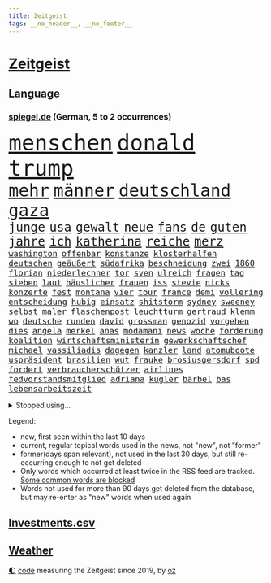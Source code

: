 ```yaml
---
title: Zeitgeist
tags: __no_header__, __no_footer__
---
```


# [Zeitgeist](https://oliz.io/zeitgeist/)

## Language

<h3><a href="https://www.spiegel.de" target="_blank">spiegel.de</a> (German, 5 to 2 occurrences)</h3>
<p style="font-family:monospace">
<span style="font-size:32pt"><a href="news_links.html#menschen" class="current">menschen</a></span>
<span style="font-size:32pt"><a href="news_links.html#donald" class="current">donald</a></span>
<span style="font-size:32pt"><a href="news_links.html#trump" class="current">trump</a></span>
<br>
<span style="font-size:25pt"><a href="news_links.html#mehr" class="current">mehr</a></span>
<span style="font-size:25pt"><a href="news_links.html#männer" class="current">männer</a></span>
<span style="font-size:25pt"><a href="news_links.html#deutschland" class="current">deutschland</a></span>
<span style="font-size:25pt"><a href="news_links.html#gaza" class="current">gaza</a></span>
<br>
<span style="font-size:18pt"><a href="news_links.html#junge" class="current">junge</a></span>
<span style="font-size:18pt"><a href="news_links.html#usa" class="current">usa</a></span>
<span style="font-size:18pt"><a href="news_links.html#gewalt" class="current">gewalt</a></span>
<span style="font-size:18pt"><a href="news_links.html#neue" class="current">neue</a></span>
<span style="font-size:18pt"><a href="news_links.html#fans" class="current">fans</a></span>
<span style="font-size:18pt"><a href="news_links.html#de" class="current">de</a></span>
<span style="font-size:18pt"><a href="news_links.html#guten" class="current">guten</a></span>
<span style="font-size:18pt"><a href="news_links.html#jahre" class="current">jahre</a></span>
<span style="font-size:18pt"><a href="news_links.html#ich" class="current">ich</a></span>
<span style="font-size:18pt"><a href="news_links.html#katherina" class="current">katherina</a></span>
<span style="font-size:18pt"><a href="news_links.html#reiche" class="current">reiche</a></span>
<span style="font-size:18pt"><a href="news_links.html#merz" class="current">merz</a></span>
<br>
<span style="font-size:12pt"><a href="news_links.html#washington" class="current">washington</a></span>
<span style="font-size:12pt"><a href="news_links.html#offenbar" class="current">offenbar</a></span>
<span style="font-size:12pt"><a href="news_links.html#konstanze" class="new">konstanze</a></span>
<span style="font-size:12pt"><a href="news_links.html#klosterhalfen" class="new">klosterhalfen</a></span>
<span style="font-size:12pt"><a href="news_links.html#deutschen" class="current">deutschen</a></span>
<span style="font-size:12pt"><a href="news_links.html#geäußert" class="current">geäußert</a></span>
<span style="font-size:12pt"><a href="news_links.html#südafrika" class="current">südafrika</a></span>
<span style="font-size:12pt"><a href="news_links.html#beschneidung" class="new">beschneidung</a></span>
<span style="font-size:12pt"><a href="news_links.html#zwei" class="current">zwei</a></span>
<span style="font-size:12pt"><a href="news_links.html#1860" class="current">1860</a></span>
<span style="font-size:12pt"><a href="news_links.html#florian" class="current">florian</a></span>
<span style="font-size:12pt"><a href="news_links.html#niederlechner" class="new">niederlechner</a></span>
<span style="font-size:12pt"><a href="news_links.html#tor" class="current">tor</a></span>
<span style="font-size:12pt"><a href="news_links.html#sven" class="current">sven</a></span>
<span style="font-size:12pt"><a href="news_links.html#ulreich" class="new">ulreich</a></span>
<span style="font-size:12pt"><a href="news_links.html#fragen" class="current">fragen</a></span>
<span style="font-size:12pt"><a href="news_links.html#tag" class="current">tag</a></span>
<span style="font-size:12pt"><a href="news_links.html#sieben" class="current">sieben</a></span>
<span style="font-size:12pt"><a href="news_links.html#laut" class="current">laut</a></span>
<span style="font-size:12pt"><a href="news_links.html#häuslicher" class="current">häuslicher</a></span>
<span style="font-size:12pt"><a href="news_links.html#frauen" class="current">frauen</a></span>
<span style="font-size:12pt"><a href="news_links.html#iss" class="current">iss</a></span>
<span style="font-size:12pt"><a href="news_links.html#stevie" class="new">stevie</a></span>
<span style="font-size:12pt"><a href="news_links.html#nicks" class="new">nicks</a></span>
<span style="font-size:12pt"><a href="news_links.html#konzerte" class="current">konzerte</a></span>
<span style="font-size:12pt"><a href="news_links.html#fest" class="current">fest</a></span>
<span style="font-size:12pt"><a href="news_links.html#montana" class="new">montana</a></span>
<span style="font-size:12pt"><a href="news_links.html#vier" class="current">vier</a></span>
<span style="font-size:12pt"><a href="news_links.html#tour" class="current">tour</a></span>
<span style="font-size:12pt"><a href="news_links.html#france" class="current">france</a></span>
<span style="font-size:12pt"><a href="news_links.html#demi" class="new">demi</a></span>
<span style="font-size:12pt"><a href="news_links.html#vollering" class="new">vollering</a></span>
<span style="font-size:12pt"><a href="news_links.html#entscheidung" class="current">entscheidung</a></span>
<span style="font-size:12pt"><a href="news_links.html#hubig" class="current">hubig</a></span>
<span style="font-size:12pt"><a href="news_links.html#einsatz" class="current">einsatz</a></span>
<span style="font-size:12pt"><a href="news_links.html#shitstorm" class="new">shitstorm</a></span>
<span style="font-size:12pt"><a href="news_links.html#sydney" class="current">sydney</a></span>
<span style="font-size:12pt"><a href="news_links.html#sweeney" class="new">sweeney</a></span>
<span style="font-size:12pt"><a href="news_links.html#selbst" class="current">selbst</a></span>
<span style="font-size:12pt"><a href="news_links.html#maler" class="current">maler</a></span>
<span style="font-size:12pt"><a href="news_links.html#flaschenpost" class="current">flaschenpost</a></span>
<span style="font-size:12pt"><a href="news_links.html#leuchtturm" class="current">leuchtturm</a></span>
<span style="font-size:12pt"><a href="news_links.html#gertraud" class="new">gertraud</a></span>
<span style="font-size:12pt"><a href="news_links.html#klemm" class="current">klemm</a></span>
<span style="font-size:12pt"><a href="news_links.html#wo" class="current">wo</a></span>
<span style="font-size:12pt"><a href="news_links.html#deutsche" class="current">deutsche</a></span>
<span style="font-size:12pt"><a href="news_links.html#runden" class="current">runden</a></span>
<span style="font-size:12pt"><a href="news_links.html#david" class="current">david</a></span>
<span style="font-size:12pt"><a href="news_links.html#grossman" class="new">grossman</a></span>
<span style="font-size:12pt"><a href="news_links.html#genozid" class="current">genozid</a></span>
<span style="font-size:12pt"><a href="news_links.html#vorgehen" class="current">vorgehen</a></span>
<span style="font-size:12pt"><a href="news_links.html#dies" class="current">dies</a></span>
<span style="font-size:12pt"><a href="news_links.html#angela" class="current">angela</a></span>
<span style="font-size:12pt"><a href="news_links.html#merkel" class="current">merkel</a></span>
<span style="font-size:12pt"><a href="news_links.html#anas" class="new">anas</a></span>
<span style="font-size:12pt"><a href="news_links.html#modamani" class="new">modamani</a></span>
<span style="font-size:12pt"><a href="news_links.html#news" class="current">news</a></span>
<span style="font-size:12pt"><a href="news_links.html#woche" class="current">woche</a></span>
<span style="font-size:12pt"><a href="news_links.html#forderung" class="current">forderung</a></span>
<span style="font-size:12pt"><a href="news_links.html#koalition" class="current">koalition</a></span>
<span style="font-size:12pt"><a href="news_links.html#wirtschaftsministerin" class="current">wirtschaftsministerin</a></span>
<span style="font-size:12pt"><a href="news_links.html#gewerkschaftschef" class="new">gewerkschaftschef</a></span>
<span style="font-size:12pt"><a href="news_links.html#michael" class="current">michael</a></span>
<span style="font-size:12pt"><a href="news_links.html#vassiliadis" class="new">vassiliadis</a></span>
<span style="font-size:12pt"><a href="news_links.html#dagegen" class="current">dagegen</a></span>
<span style="font-size:12pt"><a href="news_links.html#kanzler" class="current">kanzler</a></span>
<span style="font-size:12pt"><a href="news_links.html#land" class="current">land</a></span>
<span style="font-size:12pt"><a href="news_links.html#atomuboote" class="new">atomuboote</a></span>
<span style="font-size:12pt"><a href="news_links.html#uspräsident" class="current">uspräsident</a></span>
<span style="font-size:12pt"><a href="news_links.html#brasilien" class="current">brasilien</a></span>
<span style="font-size:12pt"><a href="news_links.html#wut" class="current">wut</a></span>
<span style="font-size:12pt"><a href="news_links.html#frauke" class="current">frauke</a></span>
<span style="font-size:12pt"><a href="news_links.html#brosiusgersdorf" class="current">brosiusgersdorf</a></span>
<span style="font-size:12pt"><a href="news_links.html#spd" class="current">spd</a></span>
<span style="font-size:12pt"><a href="news_links.html#fordert" class="current">fordert</a></span>
<span style="font-size:12pt"><a href="news_links.html#verbraucherschützer" class="current">verbraucherschützer</a></span>
<span style="font-size:12pt"><a href="news_links.html#airlines" class="current">airlines</a></span>
<span style="font-size:12pt"><a href="news_links.html#fedvorstandsmitglied" class="new">fedvorstandsmitglied</a></span>
<span style="font-size:12pt"><a href="news_links.html#adriana" class="current">adriana</a></span>
<span style="font-size:12pt"><a href="news_links.html#kugler" class="new">kugler</a></span>
<span style="font-size:12pt"><a href="news_links.html#bärbel" class="current">bärbel</a></span>
<span style="font-size:12pt"><a href="news_links.html#bas" class="current">bas</a></span>
<span style="font-size:12pt"><a href="news_links.html#lebensarbeitszeit" class="new">lebensarbeitszeit</a></span>
</p>
<details>
<summary>Stopped using...</summary>
<p class="former" style="font-size:12pt">
beenden(1744) besiegt(1744) corona(1744) draußen(1744) führende(1744) nötig(1744) oberbürgermeister(1744) zweiter(1744) kritisierte(1742) lisa(1742) moderne(1742) niederlanden(1742) schlug(1742) versorgt(1742) vorsitzende(1742) bereit(1741) betreiber(1741) einstieg(1741) ermitteln(1741) juden(1741) räumen(1741) beweisen(1740) bruder(1740) gastgeber(1740) john(1740) olaf(1740) polizeieinsatz(1740) scheiterte(1740) signal(1740) theater(1740) benzin(1739) insgesamt(1739) tschechien(1739) durchsetzen(1738) extreme(1738) kurzfristig(1738) diskutieren(1737) energien(1737) entwicklungen(1737) ließen(1737) überrascht(1737) beachten(1736) befindet(1736) korruption(1736) programm(1736) punkt(1736) stürmer(1736) weltweiten(1736) endgültig(1735) hotel(1735) kleiner(1735) orbán(1735) queen(1735) warf(1735) beschimpft(1734) fleisch(1734) landkreis(1734) oberste(1734) richtige(1734) tötung(1734) unmut(1734) i(1733) ungarns(1733) verpassen(1733) dürften(1732) klinik(1732) online(1732) 29(1731) ton(1731) öffentlichkeit(1731) entscheidend(1730) geriet(1729) klubs(1729) vorstellen(1728) schauen(1727) venezuela(1727) börse(1726) oliver(1726) oppositionelle(1726) entsetzt(1725) 23(1724) aktivistin(1724) brechen(1724) toter(1724) warm(1724) beiträge(1723) vieles(1723) entsetzen(1722) harten(1722) fachleute(1721) ehe(1720) königin(1719) cduchef(1716) spitzenreiter(1713) sichert(1712) syrer(1712) abstieg(1710) fortsetzung(1709) whatsapp(1706) solchen(1702) thüringer(1702) app(1698) ausgetragen(1688) verdoppelt(1688) aktionen(1676) last(1673) werte(1549) anführer(1479) autoren(1464) weibliche(1445) erhofft(1423) börsen(1410) irritiert(1397) demo(1377) tradition(1328) einheit(1262) 2014(1259) versagen(1245) schneiden(1223) eingetroffen(1214) patrick(1211) 48(1194) ausstieg(1187) locken(1179) harter(1160) politisches(1150) grünenpolitikerin(1147) debattiert(1146) schwächen(1140) veröffentlichen(1131) tierschützer(1130) spitzt(1125) profi(1123) osnabrück(1118) wissenschaft(1108) geste(1107) fpö(1089) notruf(1081) äußerst(1077) führten(1075) studentin(1065) hände(1064) yorker(1043) gerechtfertigt(1040) überraschenden(1019) großeinsatz(1007) mama(998) mitarbeitern(983) singt(968) verbrenner(964) gesagt(950) gestalten(949) heimische(933) perfekten(932) passanten(921) startups(901) zuckerberg(876) gedanken(868) fließen(853) dringen(847) beides(843) hauptrolle(843) mannheim(841) diplomatische(840) deutlicher(825) gewalttaten(820) hoeneß(819) fühlte(807) parteitag(802) küche(794) sizilien(773) überlegen(754) langjährigen(750) quellen(749) obersten(745) schmidt(731) albtraum(705) prägen(701) negative(695) sprachen(693) mary(692) schach(690) trinken(681) campus(679) phänomen(677) gewinner(675) fußballfans(670) belästigt(665) lebende(661) verfolgte(661) franzosen(660) tatverdächtiger(658) management(647) wütend(633) 1990(630) terrororganisation(625) tennisprofi(622) signalisiert(608) künftige(607) franzose(602) geiselnahme(602) bombardiert(596) jacob(596) golden(589) stuttgarter(582) straftäter(581) umstrittenes(579) dubai(578) rauch(575) offensichtlich(574) erfuhr(573) paare(573) kriegsschiffe(571) zeitalter(567) amerikas(566) giftige(565) on(562) ordentlich(550) wofür(541) südkoreanischen(540) verbündete(530) go(526) manipulation(526) offenbaren(524) abgewiesen(520) minderjährigen(517) auslösen(513) fragte(513) meisterschaft(511) häusern(509) verzögern(508) dein(504) einfacher(501) rheinmetall(500) kreativ(495) sabotage(495) märkte(489) kaputt(487) fotografiert(485) haiti(482) messerangriff(478) lieder(476) boss(470) anwesen(466) fangen(466) ursachen(465) leidenschaft(464) gesenkt(460) gipfel(460) anschläge(454) zahlreicher(454) bräuchte(453) beeindruckt(451) prägt(451) rechnung(451) flog(450) kirchen(449) parteispitze(448) verspielt(444) usgericht(440) kundschaft(439) wittert(439) wandel(436) laufender(435) automaten(433) 21jährige(432) films(428) gewusst(428) liest(424) organisiert(422) gemessen(421) übel(418) enorme(417) geteilt(417) beschließen(414) kurswechsel(408) esken(406) münchens(405) neuestes(403) feinde(402) fitness(402) royal(402) suchten(400) co₂ausstoß(399) rekordsumme(399) sätzen(399) schwangerschaft(396) nervös(395) 28jähriger(392) funk(388) zeitplan(384) strategien(382) kümmern(381) erfinden(379) abriss(374) ertrunken(372) zerstörten(364) regiert(362) pennsylvania(359) abbrechen(355) drohenden(355) zukommt(353) innenstadt(352) weiblichen(349) elbe(347) allzu(346) konkret(345) britin(341) widerspruch(338) geheimdienste(336) one(336) thesen(335) astronomie(332) anhaltende(331) arnold(329) hergestellt(328) besetzen(327) nina(327) 2011(326) drohender(321) flüchtet(321) globaler(321) verbannt(321) streichung(320) stadtteil(319) usbürger(317) strafmaß(314) krebserkrankung(311) doku(309) verhinderte(309) gefördert(307) fahrlässiger(305) gebraucht(305) festgehalten(302) bernhard(301) eberl(301) kabel(301) notwendig(301) spiegelrecherchen(297) wirtschaftlichen(297) geringe(296) handyverbot(296) 37jähriger(295) annäherung(295) räumte(294) eingeliefert(292) gesetzlichen(292) mächtigste(290) indigene(288) verteidigungsausgaben(286) morgens(285) psg(285) as(283) zustimmen(279) hilflos(276) bewirken(272) erik(271) ungeklärt(270) apps(269) made(269) paderborn(269) manipulieren(268) französischer(267) vorstellungen(267) wohnhäuser(267) autorinnen(266) natogeneralsekretär(265) unbewohnbar(263) 40jährigen(260) meteorologen(259) zustände(259) aussetzung(258) tauscht(257) teslas(255) weltwirtschaft(255) heutige(253) oberlandesgericht(253) überschattet(253) künftiger(251) saarbrücken(251) nordkoreanische(248) joseph(247) bedrohungen(245) sánchez(241) schulzeit(240) siemens(240) mobile(239) repräsentantenhaus(237) zurückzukehren(237) verstanden(236) behandeln(235) jesus(235) kommissarin(235) beschwerde(234) kürzen(234) ausfällen(233) liz(233) leiten(230) brachten(229) dating(229) neuesten(227) rechtsradikalen(225) gestorbenen(224) medienberichte(224) angestellte(223) altkanzlerin(221) dringender(220) marius(220) haftbedingungen(219) begreifen(215) hongkong(214) pferdesport(214) nachnamen(213) oppositionspartei(212) streng(212) oberbayern(210) psychisch(210) komplizierter(209) mitgliedschaft(209) zündet(208) demonstrierten(207) stille(207) vergehen(207) spurensuche(206) verwirrung(205) durcheinander(204) estland(204) fehlten(204) brutaler(203) dokumentiert(203) bayrou(201) chaotische(200) antonio(199) weite(199) einsetzt(197) oppositionellen(197) iphone(196) natochef(196) blockade(195) charité(195) freiheitsstrafen(195) 14jähriger(194) gegenspieler(194) familiennachzug(190) krankenhauses(189) arte(188) currywurst(188) fahrten(187) ruder(187) ostdeutschen(186) vorteil(185) bewaffneten(184) bewegte(183) karibik(183) linker(183) anfangen(182) finanzmärkte(182) gewöhnen(181) natascha(181) weltlage(180) 41jährige(179) diverse(179) gerechtigkeit(179) kartellamt(179) menschengruppe(179) scheidet(179) trauerfeier(179) lehrern(178) teslachefs(178) jene(177) klimaneutralität(176) linkenpolitikerin(176) spiegelleser(176) bedingt(175) kinderinterview(175) messerangreifer(175) schneider(175) abgeschaltet(173) uran(173) drohnenangriffe(172) militärausgaben(172) natostaaten(172) gläubige(171) grill(170) kümmert(170) posts(170) einzuschränken(169) istanbuler(169) bombe(168) mentale(167) ernennung(166) spielplatz(164) spioniert(163) 33jährige(161) parlamentarische(160) agentur(158) auszuschließen(158) stadtrat(158) stattet(158) verringern(158) dekrete(157) pressefreiheit(156) 1945(155) brancheninsider(155) soldatinnen(155) belohnung(154) nützt(154) fossile(152) istanbuls(152) riesiges(152) usarmee(152) arbeitslosenzahl(151) rüdiger(151) 65(150) kiapp(150) massenproteste(149) to(149) berechnung(148) klargestellt(148) massenpanik(148) personelle(148) untersuchungsbericht(148) agiert(147) ausschließen(146) überraschen(146) cannes(145) handynutzung(145) heißer(144) unterscheiden(144) marie(143) gemälde(142) karneval(142) unklarheit(142) bezahlte(141) eingestochen(141) kernfusion(141) out(141) zögert(141) haie(140) scheinbar(140) griechischen(139) inhaftierte(139) karlheinz(139) kotropfen(138) staats(136) bürgerrechte(134) tiefsten(134) verblüffend(134) entsendung(133) hormone(133) kollabiert(133) selbstständig(133) begrenzen(132) bitter(132) engagieren(132) zweifelhafte(132) 25jähriger(131) forscherteam(131) fraktionsvorsitzende(131) 38jährigen(130) einsparungen(130) spiegeltalk(130) trauung(130) vorantreiben(130) basketball(129) dokumentarfilm(128) fazit(128) miterlebt(128) momenten(127) rückzieher(127) kanadier(126) newsupdate(125) schifffahrt(125) mexikanischen(124) behindern(123) flüssigkeit(123) mindestlohns(123) stach(123) erholt(122) expartnerin(122) grausame(122) kohlenmonoxidvergiftung(122) schlupfloch(122) sondervermögen(122) friedens(121) lauren(121) jünger(120) umweltschutz(120) côte(119) moderna(119) parkinson(119) 1400(118) 14jährigen(118) atlético(118) leaks(118) masern(118) sommermärchenprozess(118) beifahrer(117) gegenstände(117) gerichtet(115) getraut(115) heimatschutzministerin(115) ukrainern(115) wohnungsnot(115) beate(114) gelüftet(114) günstigsten(114) repräsentative(113) atubolu(111) doping(111) verarbeitet(111) zittert(111) sicherheitsbedenken(110) denkmal(109) patient(109) riet(109) zweijährige(109) einsturz(108) inhaftierung(108) kreuzberg(108) lockten(108) gnade(107) oklahoma(107) priorität(107) ölpreise(107) gefüllt(106) metro(106) events(105) unangenehm(105) diskothek(104) schlau(104) verschluss(104) disney(103) dörfern(103) einreisen(103) harsch(103) klasse(103) minderheiten(103) verlorene(102) erfand(101) staatlich(101) regelt(100) zulieferer(100) ai(99) gefährlichsten(99) verteidigte(99) wirksamkeit(98) zuständigen(98) 16jährigen(95) aufreger(95) harvard(95) hochzeitsfeier(95) kassieren(95) bernie(94) grasser(94) hochhauses(94) moschee(94) oppositionschef(94) sanders(94) sensiblen(94) spdvorsitz(94) özel(94) champion(93) erreichbar(93) etlichen(93) gleichermaßen(93) angehenden(92) diamanten(92) dröge(92) kleingarten(92) parken(92) wappnen(92) hitzewellen(91) ladung(91) schwedischer(91) urlaubsparadies(91) verhaltensmuster(91) warme(91) angefacht(90) auftragsbücher(90) del(90) pünktlicher(90) trennungen(90) überwiegend(90) arthur(89) entertainerin(89) geheim(89) geschwister(89) hagel(89) migrant(89) prächtig(89) digitaler(88) erfindet(88) erwerb(88) mahnte(88) mysteriösen(88) security(88) aerospace(87) nachgefragt(87) terrorverdacht(87) entsteht(86) ersteigert(86) ire(86) reinigen(86) trockener(86) wohlbefinden(86) özgür(86) alben(85) aussagekraft(85) autoverkehr(85) befahrene(85) hauptfigur(85) konservativer(85) luftschlägen(85) network(85) neunten(85) spitzenduo(85) springsteen(85) verehrt(85) brannte(84) erzieher(84) gun(84) lilian(84) quadratkilometer(84) somalier(84) steuerhinterziehung(84) zurückzuziehen(84) 89jährige(83) chios(83) einflussreicher(83) netze(83) olivia(83) rüstungskonzern(83) anzuwerben(82) ausgerückt(82) cyrus(82) funktionen(82) interpretation(82) kzgedenkstätte(82) miley(82) sportwelt(82) tarifpartner(82) ticket(82) zaun(82) komödie(81) verschleiern(81) zustande(81) abgetaucht(80) bielefelder(80) dünne(80) frisches(80) gedächtnis(80) held(80) ingamekäufe(80) kanäle(80) kostüme(80) lobte(80) uli(80) algerien(79) bezweifeln(79) farben(79) feuerwehreinsatz(79) geburtsnamen(79) leblose(79) rüstungsgüter(79) kirchheim(78) lindau(78) mangelernährung(78) neunjähriger(78) sumpf(78) woltemade(78) neulich(77) widersacherin(77) atombombenabwurf(76) ernsten(76) fach(76) hiroshima(76) rätselhaften(76) tierheim(76) alzheimer(75) futtern(75) symptome(75) they(75) übernahmeangebot(75) komplexer(74) organisierten(74) südtirol(74) usbasis(74) useliteuni(74) vorgenommen(74) beifahrersitz(73) finanzmärkten(73) funkgeräte(73) kinderlähmung(73) kreuzfahrtschiff(73) lennon(73) massenschlägerei(73) mdr(73) ono(73) strafrechtlich(73) temperamente(73) thilo(73) yoko(73) ärgernis(73) elizabeth(72) laurence(72) nachfolgers(72) rutte(72) simple(72) älterer(72) kriegsgefangene(71) beantragen(70) christ(70) gesundheitsministerium(70) kaschmir(70) pommes(70) schelte(70) touristin(70) bewusste(69) elordi(69) ezigaretten(69) frühzeitig(69) linkenfraktionschefin(69) schwimmbads(69) spendet(69) abgestraft(68) blüht(68) gase(68) künstlerin(68) telegram(68) volksentscheid(68) 1998(67) bewusstlosigkeit(67) darsteller(67) gemeinsamkeit(67) giovanni(67) thunder(67) anfragen(66) brisante(66) eisbach(66) eisbachwelle(66) gesundheitsschäden(66) stadtverwaltung(66) traditionen(66) zigaretten(66) gebrauchtwagen(65) hackerangriff(65) lorde(65) 94jährige(64) bildungsminister(64) einziger(64) ergeht(64) sevilla(64) blätter(63) gideon(63) glocke(63) mcelhenney(63) rob(63) sa’ar(63) schattenpräsident(63) virginia(63) zivilen(63) bildhauer(62) kanälen(62) mitgliedsländer(62) rechtsbruch(62) ungesundem(62) 12000(61) klagenfurt(61) schäfer(61) ständige(61) chatapp(60) landespolizei(60) mädchens(60) spitzengespräch(60) todoliste(60) ausüben(59) kaschmirkonflikt(59) kostenlose(59) oppositionsführer(59) zugänglich(59) behält(58) francisco(58) inszenierte(58) modetrend(58) schulsystem(58) höchstem(57) schulhort(57) trips(57) usflugzeugbauer(57) vorliest(57) asche(56) einzigartigen(56) grillen(56) iraner(56) kröv(56) mrnaimpfstoff(56) rüdigers(56) schulessen(56) spart(56) unrealistische(56) afdverbot(55) behördenchefin(55) verbraucht(55) 103(54) buffett(54) kampfjet(54) maximilian(54) setzten(54) unterschrieben(54) warren(54) auschwitzüberlebende(53) ministers(53) naiv(53) obenauf(53) raketenbeschuss(53) softwarekonzern(53) spielplan(53) stinkt(53) durchkreuzt(52) personenminen(52) stufen(52) fehlenden(51) fraktionen(51) karton(51) transportiert(51) ungarische(51) blamage(50) exkanzler(50) geschildert(50) regierungserklärung(50) statiker(50) kampfflugzeuge(49) krankenbett(49) megaevent(49) missbrauchsskandal(49) brandgefährlich(48) forschen(48) geheimdienstkontrollgremium(48) militärschlag(48) pride(48) schlägerei(48) schülervertretung(48) abiturprüfungen(47) blei(47) bunten(47) gesicherte(47) gleichgesinnte(47) ines(47) mindestlohnkommission(47) schwerdtner(47) sexualisierte(47) wenigsten(47) finnland(46) geschützte(46) typen(46) vierfachmord(46) willkommene(46) anwältin(45) dämonen(45) konjunkturschwäche(45) ralf(45) schicksale(45) schönes(45) smarten(45) stegner(45) trotzen(45) vollzeit(45) angegeben(44) anrufen(44) misst(44) auffangstation(43) auftraggeber(43) existenziellen(43) frauenbild(43) katrin(43) mordkommission(43) mähroboter(43) steuergesetz(43) zoff(43) 2001(42) a2(42) prideparade(42) robotaxis(42) stabile(42) zwangsläufig(42) bonität(41) führungsposten(41) kniet(41) kontrahenten(41) maßstäbe(41) natogipfel(41) populär(41) robotaxidienst(41) stellvertretender(41) anwesend(40) bundesbildungsministerin(40) bundeskriminalamt(40) cdugesundheitsministerin(40) finalserie(40) jim(40) spatzen(40) parteifreundin(39) peta(39) schnellsten(39) timo(39) vermittlung(39) wissenschaftlicher(39) anschein(38) dopingspiele(38) enhanced(38) eukommissarin(38) hochgeschwindigkeitszug(38) immens(38) topspieler(38) transformation(38) ultimative(38) wahllos(38) zuschlag(38) entspannung(37) finals(37) harvarduniversität(37) iranischer(37) oberstes(37) reis(37) schlummern(37) tauben(37) übertrumpfen(37) cover(36) exportiert(36) gewehrt(36) lys(36) millionenspiel(36) schlagerstar(36) tasse(36) eindeutig(35) geregelt(35) sichtungen(35) f1(34) foster(34) kitraining(34) optimistischer(34) bundesweite(33) integriert(33) renommiertesten(33) verbrauchern(33) zwickauer(33) beratung(32) entspannte(32) grünenfraktionschefin(32) knobloch(32) lebensphase(32) rennwagen(32) schwadroniert(32) u2(32) antisemitismusbeauftragte(31) kate(31) übertragen(31) bildungssenatorin(30) grundrechte(30) peanuts(30) steilen(30) vegetarisches(30) verbliebene(30) langfristige(29) pressen(29) dorfes(28) fernsehkoch(28) kneipen(28) ohren(28) quereinstieg(28) regierungskrise(28) wgzimmerpreise(28) wohnviertel(28) annkathrin(27) bomber(27) einbürgerung(27) eröffnete(27) feindbild(27) gestand(27) kanonen(27) leeren(27) lötschental(27) nachbar(27) passend(27) rastet(27) schwung(27) surfer(27) theoretisch(27) trottel(27) wangen(27) bear(26) kippen(26) mac(26) ambivalente(25) demokrat(25) diäten(25) dome(25) investitionsbooster(25) krankschreiben(25) leitung(25) linh(25) mobiler(25) spiegelautor(25) steuerentlastungen(25) verkündung(25) verursachte(25) ahnen(24) ardern(24) erpressung(24) jacinda(24) milchstraße(24) schiffes(24) wettlauf(24) abholen(23) authentisch(23) mittelstand(23) schreckschusspistolen(23) verzockt(23) ankunft(22) euländern(22) gilgeousalexander(22) habecks(22) herrscher(22) meeresschutz(22) nbafinals(22) pacers(22) shai(22) thermometer(22) ungehinderte(22) unterschieden(22) abkühlung(21) beautiful(21) familiennachzugs(21) haar(21) hecke(20) kampfdrohnen(20) leine(20) schwarzenegger(20) errichtete(19) feindschaft(19) kisystem(19) kormbaki(19) umgesetzt(19) unoozeankonferenz(19) angriffs(18) compact(18) erlitt(18) geliebtes(18) machtbasis(18) mittelfränkischen(18) regimegegner(18) sitzplätze(18) u21em(18) 41jähriger(17) amazongründer(17) atomanlagen(17) außerirdische(17) klimaanlage(17) sky(17) anwohnern(16) extras(16) statistischen(16) u21(16) underdog(16) wanderin(16) zufall(16) compactmagazin(15) genehmigte(15) intensiver(15) petro(15) schutzstatus(15) compactverbot(14) dürren(14) everglades(14) nbameisterschaft(14) neuwagen(14) schrieben(14) springerstiefel(14) vera(14) überschüttet(14) argumente(13) erheblichen(13) geschaut(13) iranisraelkonflikt(13) knöpfe(13) mclarenpiloten(13) superlativ(13) verdrängt(13) ätna(13) ölpreis(13) albumcover(12) carpenter(12) formel1film(12) marathons(12) month(12) nagel(12) sabrina(12) abzuhalten(11) alarmierte(11) atombombe(11) bauturbo(11) cdufrau(11) coronamaskenaffäre(11) daily(11) gemobbten(11) güntherwünsch(11) lehrers(11) newsblog(11) ray(11) schwitzt(11) sozialisten(11)
</p>
</details>
<p>Legend:
<ul>
<li><span class="new">new</span>, first seen within the last 10 days</li>
<li><span class="current">current</span>, regular topical words used in the news, not "new", not "former"</li>
<li><span class="former">former(days span relevant)</span>, not used in the last 30 days, but still re-occurring enough to not get deleted</li>
<li>Only words which occurred at least twice in the RSS feed are tracked. <a href="language/filters.py">Some common words are blocked</a></li>
<li>Words not used for more than 90 days get deleted from the database, but may re-enter as "new" words when used again</li>
</ul>
</p>

## [Investments](investments.html)[.csv](investments.csv)

## [Weather](weather.html)

<footer>
<a href="javascript:toggleTheme()" class="nav">🌓</a>
<a href="https://github.com/ooz/zeitgeist">code</a> measuring the Zeitgeist since 2019, by <a href="https://oliz.io">oz</a>
</footer>
